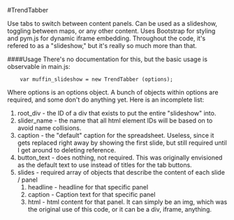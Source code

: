 #TrendTabber

Use tabs to switch between content panels. Can be used as a slideshow, toggling between maps, or any other content. Uses Bootstrap for styling and pym.js for dynamic iframe embedding. Throughout the code, it's refered to as a "slideshow," but it's really so much more than that.

####Usage
There's no documentation for this, but the basic usage is observable in main.js:
		
		var muffin_slideshow = new TrendTabber (options);

Where options is an options object. A bunch of objects within options are required, and some don't do anything yet. Here is an incomplete list:

1. root_div - the ID of a div that exists to put the entire "slideshow" into.
2. slider_name - the name that all html element IDs will be based on to avoid name collisions.
3. caption - the "default" caption for the spreadsheet. Useless, since it gets replaced right away by showing the first slide, but still required until I get around to deleting reference.
4. button_text - does nothing, not required. This was originally envisioned as the default text to use instead of titles for the tab buttons.
5. slides - required array of objects that describe the content of each slide / panel
	1. headline - headline for that specific panel
	2. caption - Caption text for that specific panel
	3. html - html content for that panel. It can simply be an img, which was the original use of this code, or it can be a div, iframe, anything.